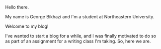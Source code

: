 Hello there.

My name is George Bikhazi and I'm a student at Northeastern University. 

Welcome to my blog!

I've wanted to start a blog for a while, and I was finally motivated to do so as part of an assignment for a writing class I'm taking. So, here we are.



